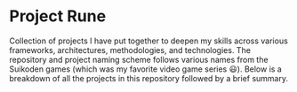 # Project Rune
Collection of projects I have put together to deepen my skills across various frameworks, architectures, methodologies, and technologies.  The repository and project naming scheme follows various names from the Suikoden games (which was my favorite video game series :smiley:).  Below is a breakdown of all the projects in this repository followed by a brief summary.
